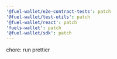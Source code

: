 ```yaml
---
'@fuel-wallet/e2e-contract-tests': patch
'@fuel-wallet/test-utils': patch
'@fuel-wallet/react': patch
'fuels-wallet': patch
'@fuel-wallet/sdk': patch
---
```


chore: run prettier

